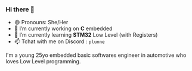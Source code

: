 ### Hi there 👋

- 😄 Pronouns: She/Her
- 🔭 I’m currently working on **C** embedded
- 🌱 I’m currently learning **STM32** Low Level (with Registers)
- 📫 Tchat with me on Discord : `plunne`

I'm a young 25yo embedded basic softwares engineer in automotive who loves Low Level programming.
